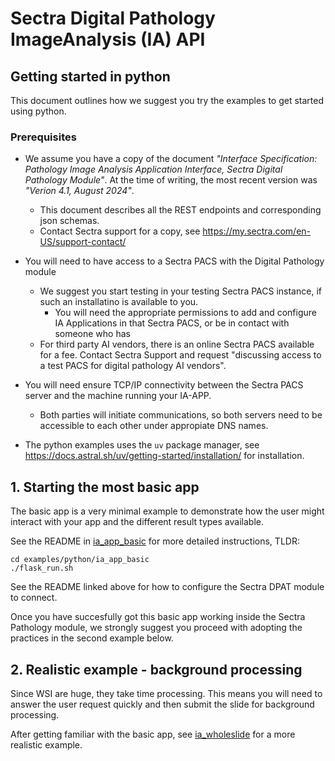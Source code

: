 # Sectra Digital Pathology ImageAnalysis (IA) API

## Getting started in python

This document outlines how we suggest you try the examples to get started using python.

### Prerequisites

- We assume you have a copy of the document *"Interface Specification: Pathology Image Analysis Application Interface, Sectra Digital Pathology Module"*. At the time of writing, the most recent version was *"Verion 4.1, August 2024"*.
  - This document describes all the REST endpoints and corresponding json schemas.
  - Contact Sectra support for a copy, see https://my.sectra.com/en-US/support-contact/

- You will need to have access to a Sectra PACS with the Digital Pathology module
  - We suggest you start testing in your testing Sectra PACS instance, if such an installatino is available to you.
    - You will need the appropriate permissions to add and configure IA Applications in that Sectra PACS, or be in contact with someone who has
  - For third party AI vendors, there is an online Sectra PACS available for a fee. Contact Sectra Support and request "discussing access to a test PACS for digital pathology AI vendors".

- You will need ensure TCP/IP connectivity between the Sectra PACS server and the machine running your IA-APP.
  - Both parties will initiate communications, so both servers need to be accessible to each other under appropiate DNS names.

- The python examples uses the `uv` package manager, see https://docs.astral.sh/uv/getting-started/installation/ for installation.

## 1. Starting the most basic app

The basic app is a very minimal example to demonstrate how the user might interact with your app and the different result types available.

See the README in [ia_app_basic](https://github.com/sectra-medical/dpat_imageanalysisapi_sdk/blob/main/examples/python/ia_app_basic/README.md) for more detailed instructions, TLDR:

```
cd examples/python/ia_app_basic
./flask_run.sh
```

See the README linked above for how to configure the Sectra DPAT module to connect. 

Once you have succesfully got this basic app working inside the Sectra Pathology module, we strongly suggest you proceed with adopting the practices in the second example below.

## 2. Realistic example - background processing
Since WSI are huge, they take time processing. This means you will need to answer the user request quickly and then submit the slide for background processing.

After getting familiar with the basic app, see [ia_wholeslide](https://github.com/sectra-medical/dpat_imageanalysisapi_sdk/blob/main/examples/python/ia_wholeslide/README.md) for a more realistic example.

